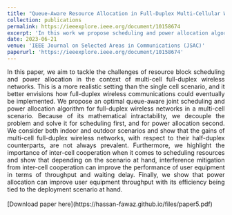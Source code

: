 ```yaml
---
title: "Queue-Aware Resource Allocation in Full-Duplex Multi-Cellular Wireless Networks"
collection: publications
permalink: https://ieeexplore.ieee.org/document/10158674
excerpt: 'In this work we propose scheduling and power allocation algorithm for full-duplex multi-cellular networks.'
date: 2023-06-21
venue: 'IEEE Journal on Selected Areas in Communications (JSAC)'
paperurl: 'https://ieeexplore.ieee.org/document/10158674'
---
```

<div style="text-align: justify;">
In this paper, we aim to tackle the challenges of resource block scheduling and power allocation in the context of multi-cell full-duplex wireless networks. This is a more realistic setting than the single cell scenario, and it better envisions how full-duplex wireless communications could eventually be implemented. We propose an optimal queue-aware joint scheduling and power allocation algorithm for full-duplex wireless networks in a multi-cell scenario. Because of its mathematical intractability, we decouple the problem and solve it for scheduling first, and for power allocation second. We consider both indoor and outdoor scenarios and show that the gains of multi-cell full-duplex wireless networks, with respect to their half-duplex counterparts, are not always prevalent. Furthermore, we highlight the importance of inter-cell cooperation when it comes to scheduling resources and show that depending on the scenario at hand, interference mitigation from inter-cell cooperation can improve the performance of user equipment in terms of throughput and waiting delay. Finally, we show that power allocation can improve user equipment throughput with its efficiency being tied to the deployment scenario at hand.
</div>
<br>
[Download paper here](https://hassan-fawaz.github.io/files/paper5.pdf)


